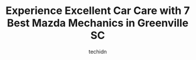 ---
layout: ampstory
image: https://images.unsplash.com/photo-1626302592999-700a9a2383f3?ixlib=rb-4.0.3&ixid=MnwxMjA3fDB8MHxwaG90by1wYWdlfHx8fGVufDB8fHx8&auto=format&fit=crop&w=640&h=853&q=80
author: techidn
featured: false
description: For top-quality automotive repairs and maintenance, visit the 7 best Mazda Mechanic in Greenville SC, USA. Their reputation for excellence and their dedication to customer satisfaction make 
title: Experience Excellent Car Care with 7 Best Mazda Mechanics in Greenville SC
cover:
   title: Experience Excellent Car Care with 7 Best Mazda Mechanics in Greenville SC
   subtitle: Rickpate
   background: https://images.unsplash.com/photo-1626302592999-700a9a2383f3?ixlib=rb-4.0.3&ixid=MnwxMjA3fDB8MHxwaG90by1wYWdlfHx8fGVufDB8fHx8&auto=format&fit=crop&w=640&h=853&q=80

pages: 
 - layout: thirds
   top: <h1>#1 North Hills Automotive Augusta Street</h1>
   bottom: "<p>I took my sons car in for an electrical diagnostic. I was told it would be $109.00 for the inspection. When they were done, the office lady called me and said they could </p>"
   background: https://www.knot35.com/toplist/wp-content/uploads/2023/06/best-mazda-mechanic-1-in-greenville-sc-1685835730.jpeg
   backgroundblur: true
 - layout: thirds
   top: <h1>#2 Japanese Auto Specialists</h1>
   bottom: "<p>82 Salters Rd, Greenville, SC 29607, United States</p>"
   background: https://www.knot35.com/toplist/wp-content/uploads/2023/06/best-mazda-mechanic-2-in-greenville-sc-1685835730.jpeg
   cta:
      link: https://www.knot35.com/toplist/experience-excellent-car-care-with-7-best-mazda-mechanics-in-greenville-sc/
      text: Experience Excellent Car Care with 7 Best Mazda Mechanics in Greenville SC
 - layout: thirds
   top: <h1>#3 Fishers Garage</h1>
   bottom: "<p>639 Congaree Rd, Greenville, SC 29607, United States</p>"
   background: https://www.knot35.com/toplist/wp-content/uploads/2023/06/best-mazda-mechanic-3-in-greenville-sc-1685835730.jpeg
   cta:
      link: https://www.knot35.com/toplist/experience-excellent-car-care-with-7-best-mazda-mechanics-in-greenville-sc/
      text: Experience Excellent Car Care with 7 Best Mazda Mechanics in Greenville SC
 - layout: thirds
   top: <h1>#4 Star Automotive</h1>
   bottom: "<p>3102 N Pleasantburg Dr, Greenville, SC 29609, United States</p>"
   background: https://images.unsplash.com/photo-1609083590460-7b8cc0ca65f8?ixlib=rb-4.0.3&ixid=MnwxMjA3fDB8MHxwaG90by1wYWdlfHx8fGVufDB8fHx8&auto=format&fit=crop&w=640&h=853&q=80
   cta:
      link: https://www.knot35.com/toplist/experience-excellent-car-care-with-7-best-mazda-mechanics-in-greenville-sc/
      text: Experience Excellent Car Care with 7 Best Mazda Mechanics in Greenville SC
 - layout: thirds
   top: <h1>#5 Hernandez Auto Services</h1>
   bottom: "<p>1309 Anderson Rd, Greenville, SC 29601, United States</p>"
   background: https://images.unsplash.com/photo-1518640467707-6811f4a6ab73?ixlib=rb-4.0.3&ixid=MnwxMjA3fDB8MHxwaG90by1wYWdlfHx8fGVufDB8fHx8&auto=format&fit=crop&w=640&h=853&q=80
   cta:
      link: https://www.knot35.com/toplist/experience-excellent-car-care-with-7-best-mazda-mechanics-in-greenville-sc/
      text: Experience Excellent Car Care with 7 Best Mazda Mechanics in Greenville SC
 - layout: thirds
   top: <h1>#6 Fairway Ford Service Center</h1>
   bottom: "<p>2323 Laurens Rd, Greenville, SC 29607, United States</p>"
   background: https://images.unsplash.com/photo-1615749413727-825b59a857b5?ixlib=rb-4.0.3&ixid=MnwxMjA3fDB8MHxwaG90by1wYWdlfHx8fGVufDB8fHx8&auto=format&fit=crop&w=640&h=853&q=80
   cta:
      link: https://www.knot35.com/toplist/experience-excellent-car-care-with-7-best-mazda-mechanics-in-greenville-sc/
      text: Experience Excellent Car Care with 7 Best Mazda Mechanics in Greenville SC
 - layout: thirds
   top: <h1>#7 Fred Anderson Acura Service</h1>
   bottom: "<p>2450 Laurens Rd, Greenville, SC 29607, United States</p>"
   background: https://images.unsplash.com/photo-1591393223703-56fe1347ac62?ixlib=rb-4.0.3&ixid=MnwxMjA3fDB8MHxwaG90by1wYWdlfHx8fGVufDB8fHx8&auto=format&fit=crop&w=640&h=853&q=80
   cta:
      link: https://www.knot35.com/toplist/experience-excellent-car-care-with-7-best-mazda-mechanics-in-greenville-sc/
      text: Experience Excellent Car Care with 7 Best Mazda Mechanics in Greenville SC
 - layout: thirds
   middle: Continue reading...
   background: https://images.unsplash.com/photo-1515405295579-ba7b45403062?ixlib=rb-4.0.3&ixid=MnwxMjA3fDB8MHxwaG90by1wYWdlfHx8fGVufDB8fHx8&auto=format&fit=crop&w=640&h=853&q=80
   cta:
      link: https://www.knot35.com/toplist/experience-excellent-car-care-with-7-best-mazda-mechanics-in-greenville-sc/
      text: Experience Excellent Car Care with 7 Best Mazda Mechanics in Greenville SC
      
---